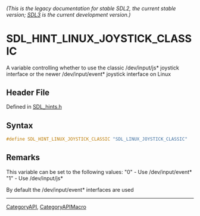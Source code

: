 ###### (This is the legacy documentation for stable SDL2, the current stable version; [SDL3](https://wiki.libsdl.org/SDL3/) is the current development version.)
# SDL_HINT_LINUX_JOYSTICK_CLASSIC

A variable controlling whether to use the classic /dev/input/js* joystick interface or the newer /dev/input/event* joystick interface on Linux

## Header File

Defined in [SDL_hints.h](https://github.com/libsdl-org/SDL/blob/SDL2/include/SDL_hints.h)

## Syntax

```c
#define SDL_HINT_LINUX_JOYSTICK_CLASSIC "SDL_LINUX_JOYSTICK_CLASSIC"
```

## Remarks

This variable can be set to the following values: "0" - Use
/dev/input/event* "1" - Use /dev/input/js*

By default the /dev/input/event* interfaces are used

----
[CategoryAPI](CategoryAPI), [CategoryAPIMacro](CategoryAPIMacro)

